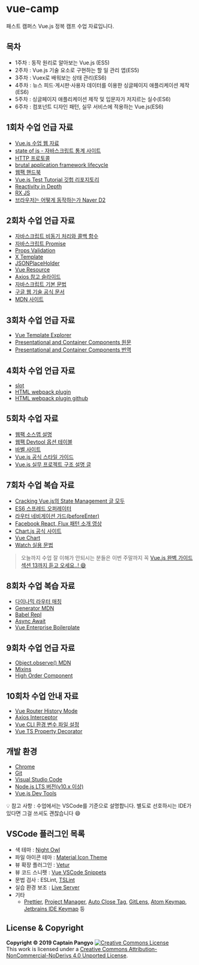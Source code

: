# vue-camp

패스트 캠퍼스 Vue.js 정복 캠프 수업 자료입니다.

## 목차

- 1주차 : 동작 원리로 알아보는 Vue.js (ES5)
- 2주차 : Vue.js 기술 요소로 구현하는 할 일 관리 앱(ES5)
- 3주차 : Vuex로 배워보는 상태 관리(ES6)
- 4주차 : 뉴스 피드·게시판·사용자 데이터를 이용한 싱글페이지 애플리케이션 제작(ES6)
- 5주차 : 싱글페이지 애플리케이션 제작 및 입문자가 저지르는 실수(ES6)
- 6주차 : 컴포넌트 디자인 패턴, 실무 서비스에 적용하는 Vue.js(ES6)

## 1회차 수업 언급 자료

- [Vue.js 수업 웹 자료](https://joshua1988.github.io/vue-camp/)
- [state of js - 자바스크립트 통계 사이트](https://2018.stateofjs.com/front-end-frameworks/overview/)
- [HTTP 프로토콜](https://joshua1988.github.io/web-development/http-part1/)
- [brutal application framework lifecycle](https://stackoverflow.blog/2018/01/11/brutal-lifecycle-javascript-frameworks/)
- [웹팩 핸드북](https://joshua1988.github.io/webpack-guide/)
- [Vue.js Test Tutorial 깃헙 리포지토리](https://github.com/joshua1988/vue-test-tutorial)
- [Reactivity in Depth](https://vuejs.org/v2/guide/reactivity.html#ad)
- [RX JS](https://rxjs-dev.firebaseapp.com)
- [브라우저는 어떻게 동작하는가 Naver D2](https://d2.naver.com/helloworld/59361)

## 2회차 수업 언급 자료

- [자바스크립트 비동기 처리와 콜백 함수](https://joshua1988.github.io/web-development/javascript/javascript-asynchronous-operation/)
- [자바스크립트 Promise](https://joshua1988.github.io/web-development/javascript/promise-for-beginners/)
- [Props Validation](https://vuejs.org/v2/guide/components-props.html#Prop-Validation)
- [X Template](https://vuejs.org/v2/guide/components-edge-cases.html#X-Templates)
- [JSONPlaceHolder](https://jsonplaceholder.typicode.com)
- [Vue Resource](https://github.com/pagekit/vue-resource)
- [Axios 참고 슬라이드](https://github.com/joshua1988/naver-vue/blob/master/slides/3_vue-ajax-patterns.pdf)
- [자바스크립트 기본 문법](https://joshua1988.github.io/vue-camp/js/variable.html)
- [구글 웹 기술 공식 문서](https://developers.google.com/web/fundamentals?hl=ko)
- [MDN 사이트](https://developer.mozilla.org/ko/docs/Web/JavaScript)

## 3회차 수업 언급 자료

- [Vue Template Explorer](https://template-explorer.vuejs.org/#<p>Hello%20Render<%2Fp>)
- [Presentational and Container Components 원문](https://medium.com/@dan_abramov/smart-and-dumb-components-7ca2f9a7c7d0)
- [Presentational and Container Components 번역](https://blueshw.github.io/2017/06/26/presentaional-component-container-component/)

## 4회차 수업 언급 자료

- [slot](https://joshua1988.github.io/vue-camp/reuse/slots.html)
- [HTML webpack plugin](https://webpack.js.org/plugins/html-webpack-plugin/)
- [HTML webpack plugin github](https://github.com/jantimon/html-webpack-plugin)

## 5회차 수업 자료

- [웹팩 소스맵 설명](https://joshua1988.github.io/webpack-guide/devtools/source-map.html)
- [웹팩 Devtool 옵션 테이블](https://webpack.js.org/configuration/devtool/#devtool)
- [바벨 사이트](https://babeljs.io/)
- [Vue.js 공식 스타일 가이드](https://vuejs.org/v2/style-guide/#Component-files-strongly-recommended)
- [Vue.js 실무 프로젝트 구조 설명 글](https://joshua1988.github.io/web-development/vuejs/vue-structure/)

## 7회차 수업 복습 자료

- [Cracking Vue.js의 State Management 글 모두](https://joshua1988.github.io/vue-camp/vuex/concept.html#%EB%B7%B0%EC%97%91%EC%8A%A4-%EC%86%8C%EA%B0%9C)
- [ES6 스프레드 오퍼레이터](https://joshua1988.github.io/vue-camp/es6/spread-operator.html)
- [라우터 네비게이션 가드(beforeEnter)](https://joshua1988.github.io/vue-camp/advanced/navigation-guard.html)
- [Facebook React, Flux 패턴 소개 영상](https://www.youtube.com/watch?v=nYkdrAPrdcw&t=750s)
- [Chart.js 공식 사이트](https://www.chartjs.org/)
- [Vue Chart](https://vue-chartjs.org/)
- [Watch 실용 문법](https://joshua1988.github.io/vue-camp/syntax/watch.html)

> 오늘까지 수업 잘 이해가 안되시는 분들은 이번 주말까지 꼭 [Vue.js 완벽 가이드 섹션 13까지 듣고 오세요..! 😄](https://www.inflearn.com/course/vue-js/lecture/17053)

## 8회차 수업 복습 자료

- [다이나믹 라우터 매칭](https://router.vuejs.org/guide/essentials/dynamic-matching.html)
- [Generator MDN](https://developer.mozilla.org/ko/docs/Web/JavaScript/Reference/Global_Objects/Generator)
- [Babel Repl](https://babeljs.io/repl)
- [Async Await](https://joshua1988.github.io/web-development/javascript/js-async-await/)
- [Vue Enterprise Boilerplate](https://github.com/chrisvfritz/vue-enterprise-boilerplate)

## 9회차 수업 언급 자료

- [Object.observe() MDN](https://developer.mozilla.org/en-US/docs/Web/JavaScript/Reference/Global_Objects/Object/observe)
- [Mixins](https://joshua1988.github.io/vue-camp/reuse/mixins.html)
- [High Order Component](https://joshua1988.github.io/vue-camp/design/pattern5.html)

## 10회차 수업 안내 자료

- [Vue Router History Mode](https://router.vuejs.org/guide/essentials/history-mode.html#example-server-configurations)
- [Axios Interceptor](https://github.com/axios/axios#interceptors)
- [Vue CLI 환경 변수 파일 설정](https://joshua1988.github.io/vue-camp/deploy/env-setup.html)
- [Vue TS Property Decorator](https://joshua1988.github.io/vue-camp/ts/pdecorator.html)

## 개발 환경

- [Chrome](https://www.google.com/intl/ko/chrome/)
- [Git](https://git-scm.com/downloads)
- [Visual Studio Code](https://code.visualstudio.com/)
- [Node.js LTS 버전(v10.x 이상)](https://nodejs.org/ko/)
- [Vue.js Dev Tools](https://chrome.google.com/webstore/detail/vuejs-devtools/nhdogjmejiglipccpnnnanhbledajbpd)

💡 참고 사항 : 수업에서는 VSCode를 기준으로 설명합니다. 별도로 선호하시는 IDE가 있다면 그걸 쓰셔도 괜찮습니다 😄

## VSCode 플러그인 목록

- 색 테마 : [Night Owl](https://marketplace.visualstudio.com/items?itemName=sdras.night-owl)
- 파일 아이콘 테마 : [Material Icon Theme](https://marketplace.visualstudio.com/items?itemName=PKief.material-icon-theme)
- 뷰 확장 플러그인 : [Vetur](https://marketplace.visualstudio.com/items?itemName=octref.vetur)
- 뷰 코드 스니펫 : [Vue VSCode Snippets](https://marketplace.visualstudio.com/items?itemName=sdras.vue-vscode-snippets)
- 문법 검사 : ESLint, [TSLint](https://marketplace.visualstudio.com/items?itemName=eg2.tslint)
- 실습 환경 보조 : [Live Server](https://marketplace.visualstudio.com/items?itemName=ritwickdey.LiveServer)
- 기타
  - [Prettier](https://marketplace.visualstudio.com/items?itemName=esbenp.prettier-vscode), [Project Manager](https://marketplace.visualstudio.com/items?itemName=alefragnani.project-manager), [Auto Close Tag](https://marketplace.visualstudio.com/items?itemName=formulahendry.auto-close-tag), [GitLens](https://marketplace.visualstudio.com/items?itemName=eamodio.gitlens), [Atom Keymap](https://marketplace.visualstudio.com/items?itemName=ms-vscode.atom-keybindings), [Jetbrains IDE Keymap](https://marketplace.visualstudio.com/items?itemName=isudox.vscode-jetbrains-keybindings) 등

## License & Copyright

**Copyright © 2019 Captain Pangyo**
<a rel="license" href="http://creativecommons.org/licenses/by-nc-nd/4.0/"><img alt="Creative Commons License" style="border-width:0" src="https://i.creativecommons.org/l/by-nc-nd/4.0/88x31.png" /></a><br />This work is licensed under a <a rel="license" href="http://creativecommons.org/licenses/by-nc-nd/4.0/">Creative Commons Attribution-NonCommercial-NoDerivs 4.0 Unported License</a>.

